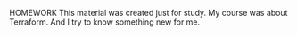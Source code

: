HOMEWORK
This material was created just for study.
My course was about Terraform.
And I try to know something new for me.